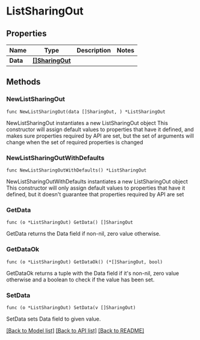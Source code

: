 # ListSharingOut

## Properties

Name | Type | Description | Notes
------------ | ------------- | ------------- | -------------
**Data** | [**[]SharingOut**](SharingOut.md) |  | 

## Methods

### NewListSharingOut

`func NewListSharingOut(data []SharingOut, ) *ListSharingOut`

NewListSharingOut instantiates a new ListSharingOut object
This constructor will assign default values to properties that have it defined,
and makes sure properties required by API are set, but the set of arguments
will change when the set of required properties is changed

### NewListSharingOutWithDefaults

`func NewListSharingOutWithDefaults() *ListSharingOut`

NewListSharingOutWithDefaults instantiates a new ListSharingOut object
This constructor will only assign default values to properties that have it defined,
but it doesn't guarantee that properties required by API are set

### GetData

`func (o *ListSharingOut) GetData() []SharingOut`

GetData returns the Data field if non-nil, zero value otherwise.

### GetDataOk

`func (o *ListSharingOut) GetDataOk() (*[]SharingOut, bool)`

GetDataOk returns a tuple with the Data field if it's non-nil, zero value otherwise
and a boolean to check if the value has been set.

### SetData

`func (o *ListSharingOut) SetData(v []SharingOut)`

SetData sets Data field to given value.



[[Back to Model list]](../README.md#documentation-for-models) [[Back to API list]](../README.md#documentation-for-api-endpoints) [[Back to README]](../README.md)


